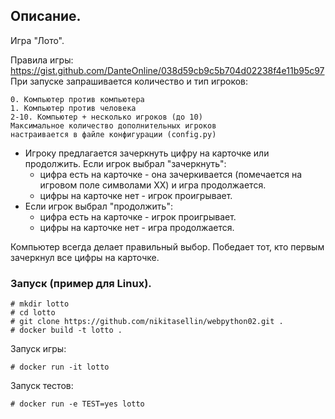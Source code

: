 ## Описание.

Игра "Лото".

Правила игры: https://gist.github.com/DanteOnline/038d59cb9c5b704d02238f4e11b95c97
<br>При запуске запрашивается количество и тип игроков:
```
0. Компьютер против компьютера
1. Компьютер против человека
2-10. Компьютер + несколько игроков (до 10)
Максимальное количество дополнительных игроков  
настраивается в файле конфигурации (config.py)
```

* Игроку предлагается зачеркнуть цифру на карточке или продолжить.
Если игрок выбрал "зачеркнуть":
    * цифра есть на карточке - она зачеркивается (помечается на игровом поле символами ХХ)
      и игра продолжается. 
    * цифры на карточке нет - игрок проигрывает.
* Если игрок выбрал "продолжить":
    * цифра есть на карточке - игрок проигрывает.
	* цифры на карточке нет - игра продолжается.

Компьютер всегда делает правильный выбор.
Победает тот, кто первым зачеркнул все цифры на карточке. 

### Запуск (пример для Linux).
```
# mkdir lotto
# cd lotto
# git clone https://github.com/nikitasellin/webpython02.git .
# docker build -t lotto .
```

Запуск игры:
```
# docker run -it lotto
```

Запуск тестов:
```
# docker run -e TEST=yes lotto
```
